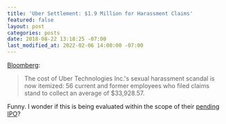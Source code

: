 ```yaml
---
title: 'Uber Settlement: $1.9 Million for Harassment Claims'
featured: false
layout: post
categories: posts
date: 2018-08-22 13:18:25 -07:00
last_modified_at: 2022-02-06 14:00:00 -07:00
---
```


[Bloomberg](https://www.bloomberg.com/news/articles/2018-08-21/uber-harassment-settlement-56-workers-to-split-1-9-million):

> The cost of Uber Technologies Inc.'s sexual harassment scandal is now itemized: 56 current and former employees who filed claims stand to collect an average of $33,928.57.

Funny. I wonder if this is being evaluated within the scope of their [pending IPO](https://money.cnn.com/2018/08/21/technology/uber-cfo-nelson-chai/index.html)?

